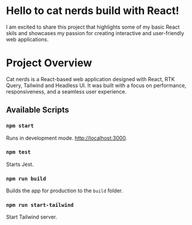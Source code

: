 # Hello to cat nerds build with React!

I am excited to share this project that highlights some of my basic React skils and showcases my passion for creating interactive and user-friendly web applications.

# Project Overview

Cat nerds is a React-based web application designed with React, RTK Query, Tailwind and Headless UI. It was built with a focus on performance, responsiveness, and a seamless user experience.

## Available Scripts

### `npm start`

Runs in development mode. [http://localhost:3000](http://localhost:3000).

### `npm test`

Starts Jest.

### `npm run build`

Builds the app for production to the `build` folder.

### `npm run start-tailwind`

Start Tailwind server.

